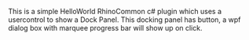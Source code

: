 This is a simple HelloWorld RhinoCommon c# plugin which uses a usercontrol to show a Dock Panel.
This docking panel has button, a wpf dialog box with marquee progress bar will show up on click.


